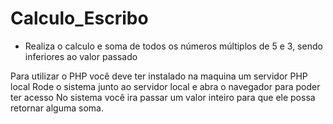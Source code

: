 # Calculo_Escribo
- Realiza o calculo e soma de todos os números múltiplos de 5 e 3, sendo inferiores ao valor passado

Para utilizar o PHP você deve ter instalado na maquina um servidor PHP local 
Rode o sistema junto ao servidor local e abra o navegador para poder ter acesso 
No sistema você ira passar um valor inteiro para que ele possa retornar alguma soma.
